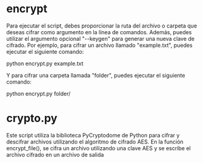 # encrypt


Para ejecutar el script, debes proporcionar la ruta del archivo o carpeta que deseas cifrar como argumento en la línea de comandos. Además, puedes utilizar el argumento opcional "--keygen" para generar una nueva clave de cifrado. Por ejemplo, para cifrar un archivo llamado "example.txt", puedes ejecutar el siguiente comando:

python encrypt.py example.txt


Y para cifrar una carpeta llamada "folder", puedes ejecutar el siguiente comando:

python encrypt.py folder/


# crypto.py

Este script utiliza la biblioteca PyCryptodome de Python para cifrar y descifrar archivos utilizando el algoritmo de cifrado AES. En la función encrypt_file(), se cifra un archivo utilizando una clave AES y se escribe el archivo cifrado en un archivo de salida
